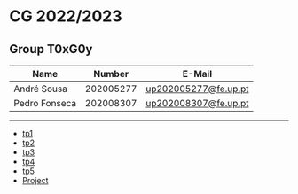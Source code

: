 # CG 2022/2023

## Group T0xG0y
| Name             | Number    | E-Mail               |
| ---------------- | --------- | -------------------- |
| André Sousa      | 202005277 | up202005277@fe.up.pt |
| Pedro Fonseca    | 202008307 | up202008307@fe.up.pt |

----

  - [tp1](tp1/README.md)
  - [tp2](tp2/README.md)
  - [tp3](tp3/README.md)
  - [tp4](tp4/README.md)
  - [tp5](tp5/README.md)
  - [Project](proj/README.md)
